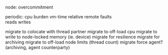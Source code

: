 
node:
  overcommitment
  
periodic:
  cpu burden
  vm-time
  relative remote faults  
    reads
    writes
    
    
    
migrate to colocate with thread partner
migrate to off-load cpu
migrate to write to node-locked memory (ie. device)
migrate for resilience
migrate for archiving
migrate to off-load node limits (thread count)
migrate force agent? (archiving, agent counterparty)